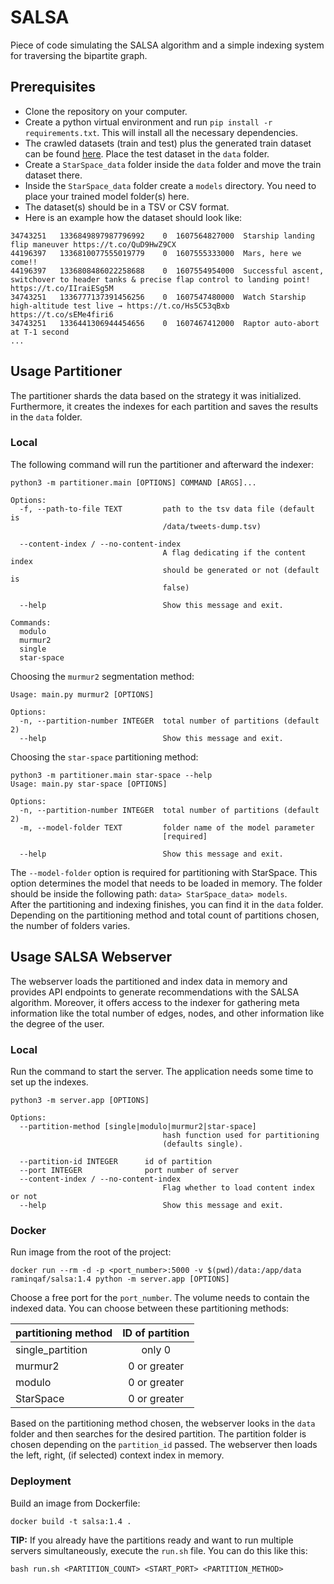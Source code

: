 # SALSA

Piece of code simulating the SALSA algorithm and a simple indexing system for traversing the bipartite graph.

## Prerequisites

* Clone the repository on your computer.
* Create a python virtual environment and run `pip install -r requirements.txt`. This will install all the necessary
  dependencies.
* The crawled datasets (train and test) plus the generated train dataset can be
  found [here](https://mega.nz/folder/BQhzVQBD#_7EQ9ujrU2irq-BRfNOUdw). Place the test dataset in the `data` folder.
* Create a `StarSpace_data` folder inside the `data` folder and move the train dataset there.
* Inside the `StarSpace_data` folder create a `models` directory. You need to place your trained model folder(s) here.
* The dataset(s) should be in a TSV or CSV format.
* Here is an example how the dataset should look like:

```tsv
34743251   1336849897987796992    0  1607564827000  Starship landing flip maneuver https://t.co/QuD9HwZ9CX
44196397   1336810077555019779    0  1607555333000  Mars, here we come!!
44196397   1336808486022258688    0  1607554954000  Successful ascent, switchover to header tanks & precise flap control to landing point! https://t.co/IIraiESg5M
34743251   1336777137391456256    0  1607547480000  Watch Starship high-altitude test live → https://t.co/Hs5C53qBxb https://t.co/sEMe4firi6
34743251   1336441306944454656    0  1607467412000  Raptor auto-abort at T-1 second
...
```

## Usage Partitioner

The partitioner shards the data based on the strategy it was initialized. Furthermore, it creates the indexes for each
partition and saves the results in the `data` folder.

### Local

The following command will run the partitioner and afterward the indexer:

```shell
python3 -m partitioner.main [OPTIONS] COMMAND [ARGS]...

Options:
  -f, --path-to-file TEXT         path to the tsv data file (default is
                                  /data/tweets-dump.tsv)

  --content-index / --no-content-index
                                  A flag dedicating if the content index
                                  should be generated or not (default is
                                  false)

  --help                          Show this message and exit.

Commands:
  modulo
  murmur2
  single
  star-space
```

Choosing the `murmur2` segmentation method:

```shell
Usage: main.py murmur2 [OPTIONS]

Options:
  -n, --partition-number INTEGER  total number of partitions (default 2)
  --help                          Show this message and exit.

```

Choosing the `star-space` partitioning method:

```shell
python3 -m partitioner.main star-space --help          
Usage: main.py star-space [OPTIONS]

Options:
  -n, --partition-number INTEGER  total number of partitions (default 2)
  -m, --model-folder TEXT         folder name of the model parameter
                                  [required]

  --help                          Show this message and exit.

```

The `--model-folder` option is required for partitioning with StarSpace. This option determines the model that needs to
be loaded in memory. The folder should be inside the following path: `data> StarSpace_data> models`.
<br/> After the partitioning and indexing finishes, you can find it in the `data` folder. Depending on the partitioning
method and total count of partitions chosen, the number of folders varies.

## Usage SALSA Webserver

The webserver loads the partitioned and index data in memory and provides API endpoints to generate recommendations with
the SALSA algorithm. Moreover, it offers access to the indexer for gathering meta information like the total number of
edges, nodes, and other information like the degree of the user.

### Local

Run the command to start the server. The application needs some time to set up the indexes.

```shell
python3 -m server.app [OPTIONS]

Options:
  --partition-method [single|modulo|murmur2|star-space]
                                  hash function used for partitioning
                                  (defaults single).

  --partition-id INTEGER      id of partition
  --port INTEGER              port number of server
  --content-index / --no-content-index
                                  Flag whether to load content index or not
  --help                          Show this message and exit.

```

### Docker

Run image from the root of the project:

```shell
docker run --rm -d -p <port_number>:5000 -v $(pwd)/data:/app/data raminqaf/salsa:1.4 python -m server.app [OPTIONS]
```

Choose a free port for the `port_number`. The volume needs to contain the indexed data. You can choose between these
partitioning methods:

| partitioning method  | ID of partition   |
| -------------------- |:---------------------:|
| single_partition     | only 0                |
| murmur2              | 0 or greater          |
| modulo               | 0 or greater          |
| StarSpace            | 0 or greater          |

Based on the partitioning method chosen, the webserver looks in the `data` folder and then searches for the desired
partition. The partition folder is chosen depending on the `partition_id` passed. The webserver then loads the left,
right, (if selected) context index in memory.

### Deployment

Build an image from Dockerfile:

```shell
docker build -t salsa:1.4 .
```

**TIP:** If you already have the partitions ready and want to run multiple servers simultaneously, execute the `run.sh`
file. You can do this like this:

```shell
bash run.sh <PARTITION_COUNT> <START_PORT> <PARTITION_METHOD>
```
